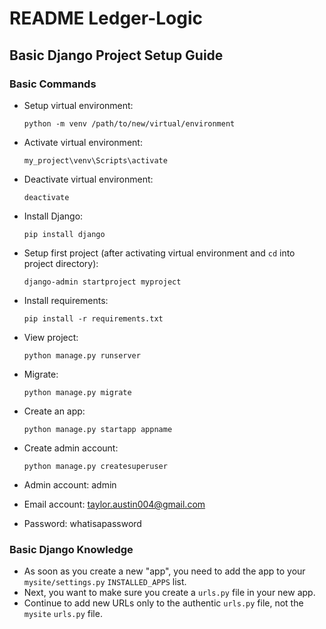 # README Ledger-Logic

## Basic Django Project Setup Guide

### Basic Commands

- Setup virtual environment:
  ```
  python -m venv /path/to/new/virtual/environment
  ```

- Activate virtual environment:
  ```
  my_project\venv\Scripts\activate
  ```

- Deactivate virtual environment:
  ```
  deactivate
  ```

- Install Django:
  ```
  pip install django
  ```

- Setup first project (after activating virtual environment and `cd` into project directory):
  ```
  django-admin startproject myproject
  ```

- Install requirements:
  ```
  pip install -r requirements.txt
  ```

- View project:
  ```
  python manage.py runserver
  ```

- Migrate:
  ```
  python manage.py migrate
  ```

- Create an app:
  ```
  python manage.py startapp appname
  ```

- Create admin account:
  ```
  python manage.py createsuperuser
  ```

- Admin account: admin
- Email account: taylor.austin004@gmail.com
- Password: whatisapassword

### Basic Django Knowledge

- As soon as you create a new "app", you need to add the app to your `mysite/settings.py` `INSTALLED_APPS` list.
- Next, you want to make sure you create a `urls.py` file in your new app.
- Continue to add new URLs only to the authentic `urls.py` file, not the `mysite` `urls.py` file.
